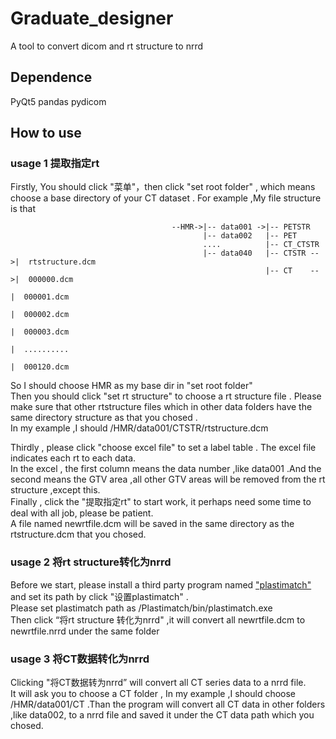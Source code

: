 # Graduate_designer
A tool to convert dicom and rt structure to nrrd
## Dependence
PyQt5
pandas
pydicom

## How to use
### usage 1  提取指定rt
Firstly, You should click "菜单"，then click "set root folder" , which means choose a base directory of your CT dataset .
For example ,My file structure is that  
```
                                    --HMR->|-- data001 ->|-- PETSTR   
                                           |-- data002   |-- PET  
                                           ....          |-- CT_CTSTR  
                                           |-- data040   |-- CTSTR -->|  rtstructure.dcm  
                                                         |-- CT    -->|  000000.dcm  
                                                                      |  000001.dcm  
                                                                      |  000002.dcm  
                                                                      |  000003.dcm  
                                                                      |  ..........  
                                                                      |  000120.dcm  
```                                                                 
So I should choose HMR  as my base dir in "set root folder"  
Then  you should click "set rt structure" to choose a rt structure file . Please make sure that other rtstructure files which in other data folders have the same directory structure as that you chosed .  
In my example ,I should /HMR/data001/CTSTR/rtstructure.dcm  
  
Thirdly , please click "choose excel file"  to set a label table . The excel file indicates each rt to each data.  
In the excel , the first column means the data number ,like data001 .And the second means the GTV area ,all other GTV areas will be removed  from the rt structure ,except this.  
Finally , click the "提取指定rt"  to start work, it perhaps need some time to deal with all job, please be patient.  
A file named  newrtfile.dcm will be saved in the same directory as the rtstructure.dcm that you chosed.  
### usage 2 将rt structure转化为nrrd  
Before we start, please install a third party program named ["plastimatch"](http://www.plastimatch.org/)  and set its path by click "设置plastimatch" .  
Please set  plastimatch path as /Plastimatch/bin/plastimatch.exe  
Then click “将rt structure 转化为nrrd" ,it will convert all newrtfile.dcm to newrtfile.nrrd under the same folder  

### usage 3 将CT数据转化为nrrd  
Clicking "将CT数据转为nrrd” will convert all CT series data to a nrrd file.  
It will ask you to choose a CT folder , In my example ,I should choose  /HMR/data001/CT .Than the program will convert all CT data in other folders ,like data002, to a nrrd file and saved it under the CT data path which you chosed. 


